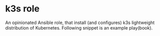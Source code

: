 # k3s role

An opinionated Ansible role, that install (and configures) k3s lightweight distribution of Kubernetes. Following snippet is an example play(book).
